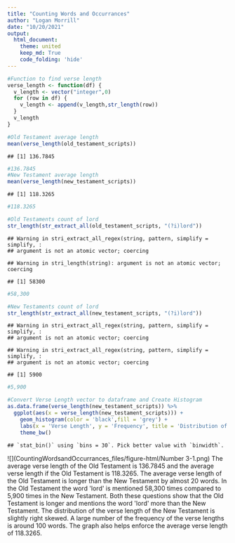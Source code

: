 ```yaml
---
title: "Counting Words and Occurrances"
author: "Logan Morrill"
date: "10/20/2021"
output: 
  html_document:
    theme: united
    keep_md: True
    code_folding: 'hide'
---
```









```r
#Function to find verse length
verse_length <- function(df) {
  v_length <- vector("integer",0)
  for (row in df) {
    v_length <- append(v_length,str_length(row))
  }
  v_length
}

#Old Testament average length
mean(verse_length(old_testament_scripts))
```

```
## [1] 136.7845
```

```r
#136.7845
#New Testament average length
mean(verse_length(new_testament_scripts))
```

```
## [1] 118.3265
```

```r
#118.3265
```


```r
#Old Testaments count of lord
str_length(str_extract_all(old_testament_scripts, "(?i)lord"))
```

```
## Warning in stri_extract_all_regex(string, pattern, simplify = simplify, :
## argument is not an atomic vector; coercing
```

```
## Warning in stri_length(string): argument is not an atomic vector; coercing
```

```
## [1] 58300
```

```r
#58,300

#New Testaments count of lord
str_length(str_extract_all(new_testament_scripts, "(?i)lord"))
```

```
## Warning in stri_extract_all_regex(string, pattern, simplify = simplify, :
## argument is not an atomic vector; coercing

## Warning in stri_extract_all_regex(string, pattern, simplify = simplify, :
## argument is not an atomic vector; coercing
```

```
## [1] 5900
```

```r
#5,900
```


```r
#Convert Verse Length vector to dataframe and Create Histogram
as.data.frame(verse_length(new_testament_scripts)) %>%
  ggplot(aes(x = verse_length(new_testament_scripts))) +
    geom_histogram(color = 'black',fill = 'grey') +
    labs(x = 'Verse Length', y = 'Frequency', title = 'Distribution of New Testment Verse Length') +
    theme_bw()
```

```
## `stat_bin()` using `bins = 30`. Pick better value with `binwidth`.
```

![](CountingWordsandOccurrances_files/figure-html/Number 3-1.png)<!-- -->
  The average verse length of the Old Testament is 136.7845 and the average verse length if the Old Testament is 118.3265. The average verse length of the Old Testament is longer than the New Testament by almost 20 words. In the Old Testament the word 'lord' is mentioned 58,300 times compared to 5,900 times in the New Testament. Both these questions show that the Old Testament is longer and mentions the word 'lord' more than the New Testament.
  The distribution of the verse length of the New Testament is slightly right skewed. A large number of the frequency of the verse lengths is around 100 words. The graph also helps enforce the average verse length of 118.3265.
